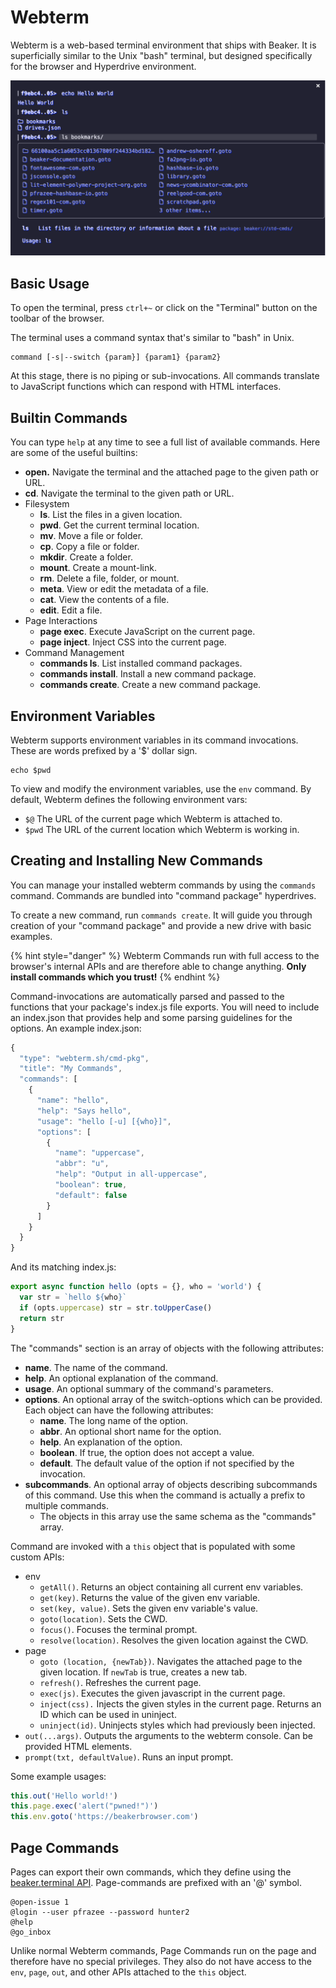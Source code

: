 # Webterm

Webterm is a web-based terminal environment that ships with Beaker. It is superficially similar to the Unix "bash" terminal, but designed specifically for the browser and Hyperdrive environment.

![](../.gitbook/assets/screen-shot-2020-03-02-at-4.40.48-pm.png)

## Basic Usage

To open the terminal, press `ctrl+~` or click on the "Terminal" button on the toolbar of the browser.

The terminal uses a command syntax that's similar to "bash" in Unix.

```text
command [-s|--switch {param}] {param1} {param2}
```

At this stage, there is no piping or sub-invocations. All commands translate to JavaScript functions which can respond with HTML interfaces.

## Builtin Commands 

You can type `help` at any time to see a full list of available commands. Here are some of the useful builtins:

* **open.** Navigate the terminal and the attached page to the given path or URL.
* **cd**. Navigate the terminal to the given path or URL.
* Filesystem
  * **ls**. List the files in a given location.
  * **pwd**. Get the current terminal location.
  * **mv**. Move a file or folder.
  * **cp**. Copy a file or folder.
  * **mkdir**. Create a folder.
  * **mount**. Create a mount-link.
  * **rm**. Delete a file, folder, or mount.
  * **meta**. View or edit the metadata of a file.
  * **cat**. View the contents of a file.
  * **edit**. Edit a file.
* Page Interactions
  * **page exec**. Execute JavaScript on the current page.
  * **page inject**. Inject CSS into the current page.
* Command Management
  * **commands ls**. List installed command packages.
  * **commands install**. Install a new command package.
  * **commands create**. Create a new command package.

## Environment Variables

Webterm supports environment variables in its command invocations. These are words prefixed by a '$' dollar sign.

```text
echo $pwd
```

To view and modify the environment variables, use the `env` command. By default, Webterm defines the following environment vars:

* `$@` The URL of the current page which Webterm is attached to.
* `$pwd` The URL of the current location which Webterm is working in.

## Creating and Installing New Commands

You can manage your installed webterm commands by using the `commands` command. Commands are bundled into "command package" hyperdrives.

To create a new command, run `commands create`. It will guide you through creation of your "command package" and provide a new drive with basic examples.

{% hint style="danger" %}
Webterm Commands run with full access to the browser's internal APIs and are therefore able to change anything. **Only install commands which you trust!**
{% endhint %}

Command-invocations are automatically parsed and passed to the functions that your package's index.js file exports. You will need to include an index.json that provides help and some parsing guidelines for the options. An example index.json:

```javascript
{
  "type": "webterm.sh/cmd-pkg",
  "title": "My Commands",
  "commands": [
    {
      "name": "hello",
      "help": "Says hello",
      "usage": "hello [-u] [{who}]",
      "options": [
        {
          "name": "uppercase",
          "abbr": "u",
          "help": "Output in all-uppercase",
          "boolean": true,
          "default": false
        }
      ]
    }
  }
}
```

And its matching index.js:

```javascript
export async function hello (opts = {}, who = 'world') {
  var str = `hello ${who}`
  if (opts.uppercase) str = str.toUpperCase()
  return str
}
```

The "commands" section is an array of objects with the following attributes:

* **name**. The name of the command.
* **help**. An optional explanation of the command.
* **usage**. An optional summary of the command's parameters.
* **options**. An optional array of the switch-options which can be provided. Each object can have the following attributes:
  * **name**. The long name of the option.
  * **abbr**. An optional short name for the option.
  * **help**. An explanation of the option.
  * **boolean**. If true, the option does not accept a value.
  * **default**. The default value of the option if not specified by the invocation.
* **subcommands**. An optional array of objects describing subcommands of this command. Use this when the command is actually a prefix to multiple commands.
  * The objects in this array use the same schema as the "commands" array.

Command are invoked with a `this` object that is populated with some custom APIs:

* env
  * `getAll()`. Returns an object containing all current env variables.
  * `get(key)`. Returns the value of the given env variable.
  * `set(key, value)`. Sets the given env variable's value.
  * `goto(location)`. Sets the CWD.
  * `focus()`. Focuses the terminal prompt.
  * `resolve(location)`. Resolves the given location against the CWD.
* page
  * `goto (location, {newTab})`. Navigates the attached page to the given location. If `newTab` is true, creates a new tab.
  * `refresh()`. Refreshes the current page.
  * `exec(js)`. Executes the given javascript in the current page.
  * `inject(css).` Injects the given styles in the current page. Returns an ID which can be used in uninject.
  * `uninject(id)`. Uninjects styles which had previously been injected.
* `out(...args)`. Outputs the arguments to the webterm console. Can be provided HTML elements.
* `prompt(txt, defaultValue)`. Runs an input prompt.

Some example usages:

```javascript
this.out('Hello world!')
this.page.exec('alert("pwned!")')
this.env.goto('https://beakerbrowser.com')
```

## Page Commands

Pages can export their own commands, which they define using the [beaker.terminal API](../apis/beaker.terminal.md). Page-commands are prefixed with an '@' symbol.

```text
@open-issue 1
@login --user pfrazee --password hunter2
@help
@go_inbox
```

Unlike normal Webterm commands, Page Commands run on the page and therefore have no special privileges. They also do not have access to the `env`, `page`, `out`, and other APIs attached to the `this` object.

